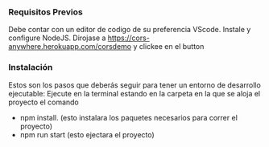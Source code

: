 


### Requisitos Previos
Debe contar con un editor de codigo de su preferencia VScode.
Instale y configure NodeJS.
Dirojase a https://cors-anywhere.herokuapp.com/corsdemo y clickee en el button 
### Instalación
Estos son los pasos que deberás seguir para tener un entorno de desarrollo ejecutable:
Ejecute en la terminal estando en la carpeta en la que se aloja el proyecto el comando 
- npm install. (esto instalara los paquetes necesarios para correr el proyecto)
- npm run start (esto ejectara el proyecto)
